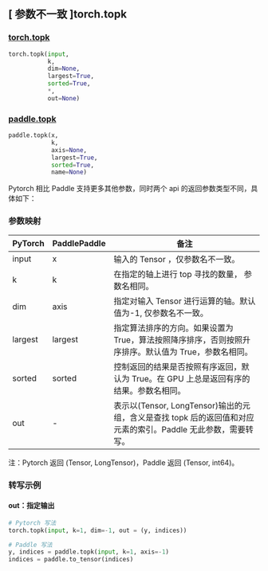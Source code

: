 ## [ 参数不一致 ]torch.topk

### [torch.topk](https://pytorch.org/docs/stable/generated/torch.topk.html?highlight=topk#torch.topk)

```python
torch.topk(input,
           k,
           dim=None,
           largest=True,
           sorted=True,
           *,
           out=None)
```

### [paddle.topk](https://www.paddlepaddle.org.cn/documentation/docs/zh/api/paddle/topk_cn.html#paddle.topk)

```python
paddle.topk(x,
            k,
            axis=None,
            largest=True,
            sorted=True,
            name=None)
```

Pytorch 相比 Paddle 支持更多其他参数，同时两个 api 的返回参数类型不同，具体如下：

### 参数映射
| PyTorch       | PaddlePaddle | 备注                                                   |
| ------------- | ------------ | ------------------------------------------------------ |
| input         | x            | 输入的 Tensor ，仅参数名不一致。                          |
| k             | k            | 在指定的轴上进行 top 寻找的数量， 参数名相同。            |
| dim           | axis         | 指定对输入 Tensor 进行运算的轴。默认值为-1, 仅参数名不一致。|
| largest       | largest      | 指定算法排序的方向。如果设置为 True，算法按照降序排序，否则按照升序排序。默认值为 True，参数名相同。     |
| sorted        | sorted       | 控制返回的结果是否按照有序返回，默认为 True。在 GPU 上总是返回有序的结果。参数名相同。 |
| out           | -            | 表示以(Tensor, LongTensor)输出的元组，含义是查找 topk 后的返回值和对应元素的索引。Paddle 无此参数，需要转写。  |

注：Pytorch 返回 (Tensor, LongTensor)，Paddle 返回 (Tensor, int64)。

### 转写示例
#### out：指定输出
```python
# Pytorch 写法
torch.topk(input, k=1, dim=-1, out = (y, indices))

# Paddle 写法
y, indices = paddle.topk(input, k=1, axis=-1)
indices = paddle.to_tensor(indices)
```
